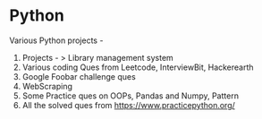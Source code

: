 # Python
Various Python projects -
1. Projects - > Library management system
2. Various coding Ques from Leetcode, InterviewBit, Hackerearth
3. Google Foobar challenge ques
4. WebScraping
5. Some Practice ques on OOPs, Pandas and Numpy, Pattern
6. All the solved ques from https://www.practicepython.org/
